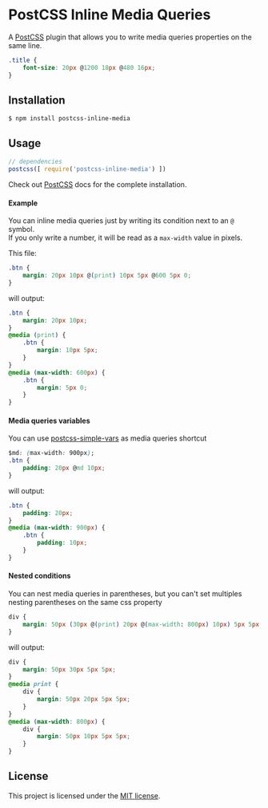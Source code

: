 # PostCSS Inline Media Queries

A [PostCSS](https://github.com/postcss/postcss) plugin that allows you to write
media queries properties on the same line.

```css
.title {
    font-size: 20px @1200 18px @480 16px;
}
```

## Installation

```console
$ npm install postcss-inline-media
```

## Usage

```js
// dependencies
postcss([ require('postcss-inline-media') ])
```

Check out [PostCSS](https://github.com/postcss/postcss) docs for the complete
installation.

#### Example

You can inline media queries just by writing its condition next to an `@`
symbol.\
If you only write a number, it will be read as a `max-width` value in pixels.

This file:

```css
.btn {
    margin: 20px 10px @(print) 10px 5px @600 5px 0;
}
```

will output:

```css
.btn {
    margin: 20px 10px;
}
@media (print) {
    .btn {
        margin: 10px 5px;
    }
}
@media (max-width: 600px) {
    .btn {
        margin: 5px 0;
    }
}
```

#### Media queries variables

You can use [postcss-simple-vars](https://github.com/postcss/postcss-simple-vars) as media queries shortcut

```css
$md: (max-width: 900px);
.btn {
    padding: 20px @md 10px;
}
```

will output:

```css
.btn {
    padding: 20px;
}
@media (max-width: 900px) {
    .btn {
        padding: 10px;
    }
}
```

#### Nested conditions

You can nest media queries in parentheses, but you can't set multiples nesting parentheses on the same css property

```css
div {
    margin: 50px (30px @(print) 20px @(max-width: 800px) 10px) 5px 5px;
}
```

will output:

```css
div {
    margin: 50px 30px 5px 5px;
}
@media print {
    div {
        margin: 50px 20px 5px 5px;
    }
}
@media (max-width: 800px) {
    div {
        margin: 50px 10px 5px 5px;
    }
}
```

## License

This project is licensed under the [MIT license](LICENSE).
